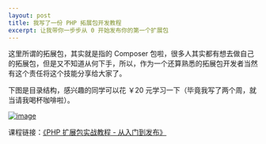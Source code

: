 ```yaml
---
layout: post
title: 我写了一份 PHP 拓展包开发教程
excerpt: 让我带你一步步从 0 开始发布你的第一个扩展包
---
```


这里所谓的拓展包，其实就是指的 Composer 包啦，很多人其实都有想去做自己的拓展包，但是又不知道从何下手，所以，作为一个还算熟悉的拓展包开发者当然有这个责任将这个技能分享给大家了。

下图是目录结构，感兴趣的同学可以花 ￥20 元学习一下（毕竟我写了两个周，就当请我喝杯咖啡啦）。

[![image](https://user-images.githubusercontent.com/1472352/49772566-b3b06080-fd28-11e8-9a15-e32952f59fdb.png)](https://laravel-china.org/courses/creating-package)

课程链接：[《PHP 扩展包实战教程 - 从入门到发布》](https://laravel-china.org/courses/creating-package)
